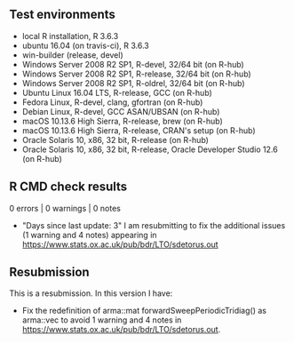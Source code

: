 ## Test environments

* local R installation, R 3.6.3
* ubuntu 16.04 (on travis-ci), R 3.6.3
* win-builder (release, devel)
* Windows Server 2008 R2 SP1, R-devel, 32/64 bit (on R-hub)
* Windows Server 2008 R2 SP1, R-release, 32/64 bit (on R-hub)
* Windows Server 2008 R2 SP1, R-oldrel, 32/64 bit (on R-hub)
* Ubuntu Linux 16.04 LTS, R-release, GCC (on R-hub)
* Fedora Linux, R-devel, clang, gfortran (on R-hub)
* Debian Linux, R-devel, GCC ASAN/UBSAN (on R-hub)
* macOS 10.13.6 High Sierra, R-release, brew (on R-hub)
* macOS 10.13.6 High Sierra, R-release, CRAN's setup (on R-hub)
* Oracle Solaris 10, x86, 32 bit, R-release (on R-hub)
* Oracle Solaris 10, x86, 32 bit, R-release, Oracle Developer Studio 12.6 (on R-hub)

## R CMD check results

0 errors | 0 warnings | 0 notes

* "Days since last update: 3" I am resubmitting to fix the additional issues (1 warning and 4 notes) appearing in https://www.stats.ox.ac.uk/pub/bdr/LTO/sdetorus.out

## Resubmission

This is a resubmission. In this version I have:

* Fix the redefinition of arma::mat forwardSweepPeriodicTridiag() as arma::vec to avoid 1 warning and 4 notes in https://www.stats.ox.ac.uk/pub/bdr/LTO/sdetorus.out.
